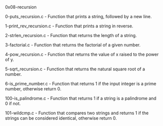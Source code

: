 0x08-recursion

0-puts_recursion.c - Function that prints a string, followed by a new line.

1-print_rev_recursion.c - Function that prints a string in reverse.

2-strlen_recursion.c - Function that returns the length of a string.

3-factorial.c - Function that returns the factorial of a given number.

4-pow_recursion.c - Function that returns the value of x raised to the power of y.

5-sqrt_recursion.c - Function that returns the natural square root of a number.

6-is_prime_number.c - Function that returns 1 if the input integer is a prime number, otherwise return 0.

100-is_palindrome.c - Function that returns 1 if a string is a palindrome and 0 if not.

101-wildcmp.c - Function that compares two strings and returns 1 if the strings can be considered identical, otherwise return 0.
